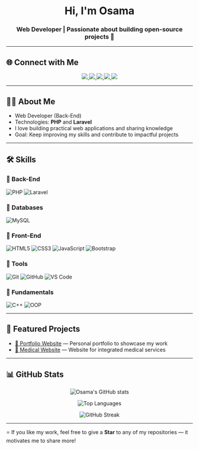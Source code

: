 <h1 align="center">Hi, I'm Osama</h1>
<h3 align="center">Web Developer | Passionate about building open-source projects 🚀</h3>

---

## 🌐 Connect with Me
<p align="center">
  <a href="www.linkedin.com/in/osama-gamal1" target="_blank">
    <img src="https://img.shields.io/badge/LinkedIn-0A66C2?style=for-the-badge&logo=linkedin&logoColor=white"/>
  </a>
  <a href="oosamaaggamall@gmail.com" target="_blank">
    <img src="https://img.shields.io/badge/Email-D14836?style=for-the-badge&logo=gmail&logoColor=white"/>
  </a>
  <a href="tel:+201098154424" target="_blank">
    <img src="https://img.shields.io/badge/Phone-25D366?style=for-the-badge&logo=whatsapp&logoColor=white"/>
  </a>
  <a href="https://www.facebook.com/share/1B5h5CyF5T/" target="_blank">
    <img src="https://img.shields.io/badge/Facebook-1877F2?style=for-the-badge&logo=facebook&logoColor=white"/>
  </a>
  <a href="https://x.com/Osama_Gamalll" target="_blank">
    <img src="https://img.shields.io/badge/Twitter-1DA1F2?style=for-the-badge&logo=twitter&logoColor=white"/>
  </a>
</p>

---

## 🧑‍💻 About Me
- Web Developer (Back-End)
- Technologies: **PHP** and **Laravel**
- I love building practical web applications and sharing knowledge
- Goal: Keep improving my skills and contribute to impactful projects

---

## 🛠️ Skills

### 🔹 Back-End
![PHP](https://img.shields.io/badge/PHP-777BB4?style=for-the-badge&logo=php&logoColor=white)
![Laravel](https://img.shields.io/badge/Laravel-FF2D20?style=for-the-badge&logo=laravel&logoColor=white)

### 🔹 Databases
![MySQL](https://img.shields.io/badge/MySQL-4479A1?style=for-the-badge&logo=mysql&logoColor=white)

### 🔹 Front-End
![HTML5](https://img.shields.io/badge/HTML5-E34F26?style=for-the-badge&logo=html5&logoColor=white)
![CSS3](https://img.shields.io/badge/CSS3-1572B6?style=for-the-badge&logo=css3&logoColor=white)
![JavaScript](https://img.shields.io/badge/JavaScript-F7DF1E?style=for-the-badge&logo=javascript&logoColor=black)
![Bootstrap](https://img.shields.io/badge/Bootstrap-563D7C?style=for-the-badge&logo=bootstrap&logoColor=white)

### 🔹 Tools
![Git](https://img.shields.io/badge/Git-F05032?style=for-the-badge&logo=git&logoColor=white)
![GitHub](https://img.shields.io/badge/GitHub-181717?style=for-the-badge&logo=github&logoColor=white)
![VS Code](https://img.shields.io/badge/VS%20Code-0078d7?style=for-the-badge&logo=visual-studio-code&logoColor=white)

### 🔹 Fundamentals
![C++](https://img.shields.io/badge/C++-00599C?style=for-the-badge&logo=cplusplus&logoColor=white)
![OOP](https://img.shields.io/badge/OOP-323330?style=for-the-badge&logo=databricks&logoColor=white)

---

## 📂 Featured Projects
- [🎨 Portfolio Website](https://osamaa.rf.gd/personal_website/index.html?i=2) — Personal portfolio to showcase my work
- [📝 Medical Website](https://pharmafriend.infy.uk/pharma_friend/front/home_page.php?i=1) — Website for integrated medical services
---

## 📊 GitHub Stats

<p align="center">
  <img src="https://github-readme-stats.vercel.app/api?username=osama726&show_icons=true&theme=tokyonight" alt="Osama's GitHub stats"/>
</p>

<p align="center">
  <img src="https://github-readme-stats.vercel.app/api/top-langs/?username=osama726&layout=compact&theme=tokyonight" alt="Top Languages"/>
</p>

<p align="center">
  <img src="https://github-readme-streak-stats.herokuapp.com/?user=osama726&theme=tokyonight" alt="GitHub Streak"/>
</p>

---

⭐️ If you like my work, feel free to give a **Star** to any of my repositories — it motivates me to share more!
